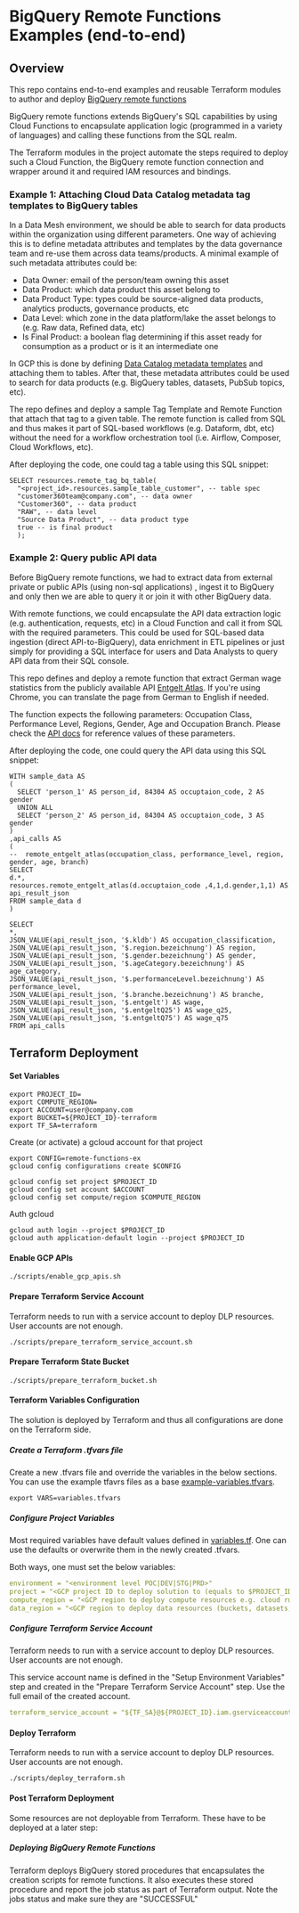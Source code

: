 # BigQuery Remote Functions Examples (end-to-end)

## Overview

This repo contains end-to-end examples and reusable Terraform modules to author and deploy 
[BigQuery remote functions](https://cloud.google.com/bigquery/docs/remote-functions#:~:text=A%20BigQuery%20remote%20function%20allows,in%20BigQuery%20user%2Ddefined%20functions.)

BigQuery remote functions extends BigQuery's SQL capabilities by using Cloud Functions to encapsulate application logic
(programmed in a variety of languages) and calling these functions from the SQL realm.

The Terraform modules in the project automate the steps required to deploy such a Cloud Function, the BigQuery 
remote function connection and wrapper around it and required IAM resources and bindings.

### Example 1: Attaching Cloud Data Catalog metadata tag templates to BigQuery tables

In a Data Mesh environment, we should be able to search for data products within the organization using different
parameters. One way of achieving this is to define metadata attributes and templates by the data governance team 
and re-use them across data teams/products. A minimal example of such metadata attributes could be:
* Data Owner: email of the person/team owning this asset
* Data Product: which data product this asset belong to
* Data Product Type: types could be source-aligned data products, analytics products, governance products, etc
* Data Level: which zone in the data platform/lake the asset belongs to (e.g. Raw data, Refined data, etc)
* Is Final Product: a boolean flag determining if this asset ready for consumption as a product or is it an intermediate one

In GCP this is done by defining [Data Catalog metadata templates](https://cloud.google.com/data-catalog/docs/tags-and-tag-templates)
and attaching them to tables. After that, these metadata attributes could be used to search for data products (e.g. BigQuery
tables, datasets, PubSub topics, etc).

The repo defines and deploy a sample Tag Template and Remote Function that attach that tag to a given table. The remote
function is called from SQL and thus makes it part of SQL-based workflows (e.g. Dataform, dbt, etc) without the need
for a workflow orchestration tool (i.e. Airflow, Composer, Cloud Workflows, etc).

After deploying the code, one could tag a table using this SQL snippet:

```roomsql
SELECT resources.remote_tag_bq_table(
  "<project_id>.resources.sample_table_customer", -- table spec
  "customer360team@company.com", -- data owner
  "Customer360", -- data product
  "RAW", -- data level
  "Source Data Product", -- data product type
  true -- is final product
  );
```

### Example 2: Query public API data

Before BigQuery remote functions, we had to extract data from external private or public APIs (using non-sql applications)
, ingest it to BigQuery and only then we are able to query it or join it with other BigQuery data.  

With remote functions, we could encapsulate the API data extraction logic (e.g. authentication, requests, etc)
in a Cloud Function and call it from SQL with the required parameters. This could be used for SQL-based data
ingestion (direct API-to-BigQuery), data enrichment in ETL pipelines or just simply for providing a SQL interface
for users and Data Analysts to query API data from their SQL console.

This repo defines and deploy a remote function that extract German wage statistics from the publicly available API 
[Entgelt Atlas](https://github.com/bundesAPI/entgeltatlas-api). If you're using Chrome, you can translate the page
from German to English if needed.

The function expects the following parameters: Occupation Class, Performance Level, Regions, Gender, Age and Occupation
Branch. Please check the [API docs](https://github.com/bundesAPI/entgeltatlas-api) for reference values of these parameters.

After deploying the code, one could query the API data using this SQL snippet:
```roomsql
WITH sample_data AS
(
  SELECT 'person_1' AS person_id, 84304 AS occuptaion_code, 2 AS gender
  UNION ALL
  SELECT 'person_2' AS person_id, 84304 AS occuptaion_code, 3 AS gender
)
,api_calls AS
(
--  remote_entgelt_atlas(occupation_class, performance_level, region, gender, age, branch)
SELECT
d.*,
resources.remote_entgelt_atlas(d.occuptaion_code ,4,1,d.gender,1,1) AS api_result_json
FROM sample_data d
)

SELECT
*,
JSON_VALUE(api_result_json, '$.kldb') AS occupation_classification,
JSON_VALUE(api_result_json, '$.region.bezeichnung') AS region,
JSON_VALUE(api_result_json, '$.gender.bezeichnung') AS gender,
JSON_VALUE(api_result_json, '$.ageCategory.bezeichnung') AS age_category,
JSON_VALUE(api_result_json, '$.performanceLevel.bezeichnung') AS performance_level,
JSON_VALUE(api_result_json, '$.branche.bezeichnung') AS branche,
JSON_VALUE(api_result_json, '$.entgelt') AS wage,
JSON_VALUE(api_result_json, '$.entgeltQ25') AS wage_q25,
JSON_VALUE(api_result_json, '$.entgeltQ75') AS wage_q75
FROM api_calls
```

## Terraform Deployment

#### Set Variables
```shell
export PROJECT_ID=
export COMPUTE_REGION=
export ACCOUNT=user@company.com
export BUCKET=${PROJECT_ID}-terraform
export TF_SA=terraform
```

Create (or activate) a gcloud account for that project
```shell
export CONFIG=remote-functions-ex
gcloud config configurations create $CONFIG

gcloud config set project $PROJECT_ID
gcloud config set account $ACCOUNT
gcloud config set compute/region $COMPUTE_REGION
```

Auth gcloud
```
gcloud auth login --project $PROJECT_ID
gcloud auth application-default login --project $PROJECT_ID
```

#### Enable GCP APIs

```shell
./scripts/enable_gcp_apis.sh
```


#### Prepare Terraform Service Account

Terraform needs to run with a service account to deploy DLP resources. User accounts are not enough.

```shell
./scripts/prepare_terraform_service_account.sh
```

#### Prepare Terraform State Bucket

```shell
./scripts/prepare_terraform_bucket.sh
```

#### Terraform Variables Configuration

The solution is deployed by Terraform and thus all configurations are done
on the Terraform side.

##### Create a Terraform .tfvars file

Create a new .tfvars file and override the variables in the below sections. You can use the example
tfavrs files as a base [example-variables.tfvars](terraform/example-variables.tfvars).

```shell
export VARS=variables.tfvars
```

##### Configure Project Variables

Most required variables have default values defined in [variables.tf](terraform/variables.tf).
One can use the defaults or overwrite them in the newly created .tfvars.

Both ways, one must set the below variables:

```yaml
environment = "<environment level POC|DEV|STG|PRD>"
project = "<GCP project ID to deploy solution to (equals to $PROJECT_ID) >"
compute_region = "<GCP region to deploy compute resources e.g. cloud run, iam, etc (equals to $COMPUTE_REGION)>"
data_region = "<GCP region to deploy data resources (buckets, datasets, tag templates, etc> (equals to $DATA_REGION)"
```

##### Configure Terraform Service Account

Terraform needs to run with a service account to deploy DLP resources. User accounts are not enough.

This service account name is defined in the "Setup Environment Variables" step and created
in the "Prepare Terraform Service Account" step.
Use the full email of the created account.
```yaml
terraform_service_account = "${TF_SA}@${PROJECT_ID}.iam.gserviceaccount.com"
```

#### Deploy Terraform

Terraform needs to run with a service account to deploy DLP resources. User accounts are not enough.

```shell
./scripts/deploy_terraform.sh
```


#### Post Terraform Deployment

Some resources are not deployable from Terraform. These have to be deployed at a later step:

##### Deploying BigQuery Remote Functions
Terraform deploys BigQuery stored procedures that encapsulates the
creation scripts for remote functions. It also executes these stored procedure and
report the job status as part of Terraform output. Note the jobs status and make sure they are "SUCCESSFUL" 




